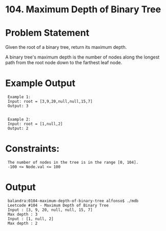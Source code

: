 # 104. Maximum Depth of Binary Tree

# Problem Statement
Given the root of a binary tree, return its maximum depth.

A binary tree's maximum depth is the number of nodes along the longest path from the root node down to the farthest leaf node.


# Example Output

     Example 1:
     Input: root = [3,9,20,null,null,15,7]
     Output: 3


     Example 2:
     Input: root = [1,null,2]
     Output: 2
 

# Constraints:

     The number of nodes in the tree is in the range [0, 104].
     -100 <= Node.val <= 100

# Output
     balandra:0104-maximum-depth-of-binary-tree alfonso$ ./mdb 
     Leetcode #104 - Maximum Depth of Binary Tree
     Input : [3, 9, 20, null, null, 15, 7]
     Max depth : 3
     Input : [1, null, 2]
     Max depth : 2
